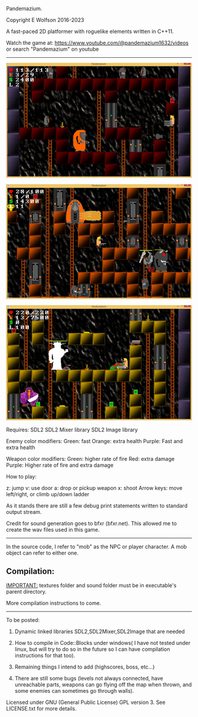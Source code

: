 Pandemazium.

Copyright E Wolfson 2016-2023

A fast-paced 2D platformer with roguelike elements written in C++11.

Watch the game at:
https://www.youtube.com/@pandemazium1632/videos
or search "Pandemazium" on youtube

------------------------------------------

![Alt text](/screenshots/screenshot1.jpg?raw=true "Screenshot1")

![Alt text](/screenshots/screenshot3.jpg?raw=true "Screenshot3")

![Alt text](/screenshots/screenshot5.jpg?raw=true "Screenshot5")

Requires:
SDL2
SDL2 Mixer library
SDL2 Image library

Enemy color modifiers:
Green: fast
Orange: extra health
Purple: Fast and extra health

Weapon color modifiers:
Green: higher rate of fire
Red: extra damage
Purple: Higher rate of fire and extra damage

How to play:

z: jump
v: use door
a: drop or pickup weapon
x: shoot
Arrow keys: move left/right, or climb up/down ladder 

As it stands there are still a few debug print statements written to standard output stream.

Credit for sound generation goes to bfxr (bfxr.net). This allowed me to create the wav files used in this game.

------------
In the source code, I refer to "mob" as the NPC or player character. A mob object can refer to either one.

Compilation:
------------

<IMPORTANT:> textures folder and sound folder must be in executable's parent directory.

More compilation instructions to come.

------------

To be posted:

1) Dynamic linked libraries SDL2,SDL2Mixer,SDL2Image that are needed

2) How to compile in Code::Blocks under windows( I have not tested under linux, but will try to do so in the future so I can have compilation instructions for that too).

3) Remaining things I intend to add (highscores, boss, etc...)

4) There are still some bugs (levels not always connected, have unreachable parts, weapons can go flying off the map when thrown, and some enemies can sometimes go through walls).

Licensed under GNU (General Public License) GPL version 3.
See LICENSE.txt for more details.
